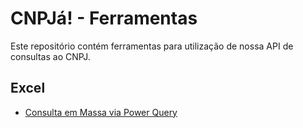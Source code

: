 # CNPJá! - Ferramentas

Este repositório contém ferramentas para utilização de nossa API de consultas ao CNPJ.

## Excel

- [Consulta em Massa via Power Query](excel)
